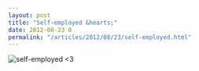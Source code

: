 ```yaml
---
layout: post
title: "Self-employed &hearts;"
date: 2012-08-23 0
permalink: "/articles/2012/08/23/self-employed.html"
---
```


![self-employed <3](http://distilleryimage8.instagram.com/6833d89aecf811e1b55e22000a1e9610_7.jpg)
